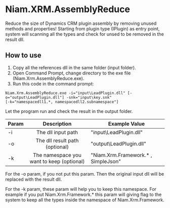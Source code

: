 # Niam.XRM.AssemblyReduce
Reduce the size of Dynamics CRM plugin assembly by removing unused methods and properties! Starting from plugin type (IPlugin) as entry point, system will scanning all the types and check for unsed to be removed in the result dll.

## How to use
1. Copy all the references dll in the same folder (input folder).
1. Open Command Prompt, change directory to the exe file (Niam.Xrm.AssemblyReduce.exe).
1. Run this code in the command prompt:
```
Niam.Xrm.AssemblyReduce.exe -i="input\LeadPlugin.dll" [-o="output\LeadPlugin.dll"] -snk="input\key.snk" 
[-k="namespacedll1.*, namespacedll2.subnamespace"]
```
Let the program run and check the result in the output folder.

| Param         | Description                   | Example Value       |
| ------------- |:-----------------------------:|-------------------|
| -i            | The dll input path     | "input\LeadPlugin.dll" |
| -o            | The dll result path (optional)     |   "output\LeadPlugin.dll"|
| -k | The namespace you want to keep (optional)     |    "Niam.Xrm.Framework.* , SimpleJson" |

For the -o param, if you not put this param. Then the original input dll will be replaced with the result dll.

For the -k param, these param will help you to keep this namespace. For example if you put Niam.Xrm.Framework.* this param will giving flag to the system to keep all the types inside the namespace of Niam.Xrm.Framework.

